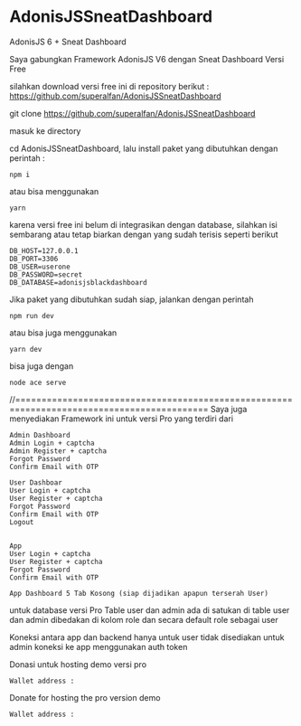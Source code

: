 # AdonisJSSneatDashboard
AdonisJS 6 + Sneat Dashboard


Saya gabungkan Framework AdonisJS V6 dengan Sneat Dashboard Versi Free

silahkan download versi free ini di repository berikut : https://github.com/superalfan/AdonisJSSneatDashboard

git clone https://github.com/superalfan/AdonisJSSneatDashboard

masuk ke directory 

cd AdonisJSSneatDashboard, lalu install paket yang dibutuhkan dengan perintah :

    npm i 

atau bisa menggunakan 

    yarn

karena versi free ini belum di integrasikan dengan database, silahkan isi sembarang
atau tetap biarkan dengan yang sudah terisis seperti berikut

    DB_HOST=127.0.0.1
    DB_PORT=3306
    DB_USER=userone
    DB_PASSWORD=secret
    DB_DATABASE=adonisjsblackdashboard

Jika paket yang dibutuhkan sudah siap, jalankan dengan perintah

    npm run dev

atau bisa juga menggunakan

    yarn dev

bisa juga dengan 

    node ace serve

//===========================================================================================
Saya juga menyediakan Framework ini untuk versi Pro yang terdiri dari

    Admin Dashboard    
    Admin Login + captcha
    Admin Register + captcha
    Forgot Password 
    Confirm Email with OTP

    User Dashboar
    User Login + captcha
    User Register + captcha
    Forgot Password
    Confirm Email with OTP
    Logout


    App
    User Login + captcha
    User Register + captcha
    Forgot Password
    Confirm Email with OTP

    App Dashboard 5 Tab Kosong (siap dijadikan apapun terserah User)


untuk database versi Pro
Table user dan admin ada di satukan di table user dan admin dibedakan di kolom role dan secara default role sebagai user

Koneksi antara app dan backend hanya untuk user tidak disediakan untuk admin
koneksi ke app menggunakan auth token



Donasi untuk hosting demo versi pro

    Wallet address : 

Donate for hosting the pro version demo

    Wallet address :

